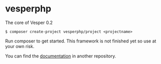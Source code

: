 # vesperphp
The core of Vesper 0.2

```
$ composer create-project vesperphp/project <projectname>
```
Run composer to get started.
This framework is not finished yet so use at your own risk.

You can find the [documentation](https://github.com/vesperphp/documentation) in another repository.
